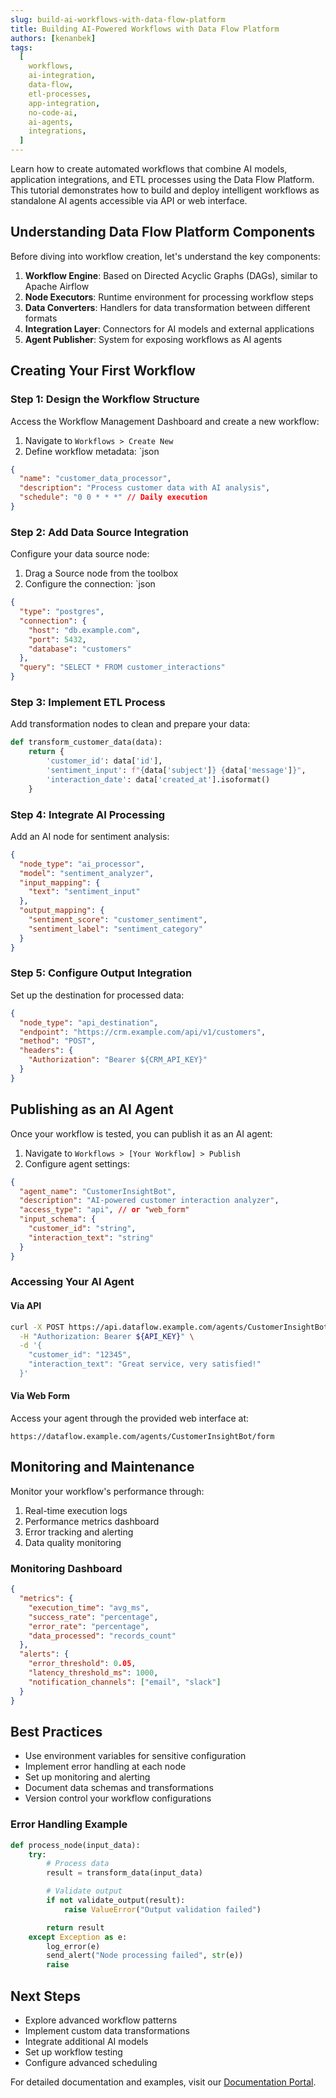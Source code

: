 ```yaml
---
slug: build-ai-workflows-with-data-flow-platform
title: Building AI-Powered Workflows with Data Flow Platform
authors: [kenanbek]
tags:
  [
    workflows,
    ai-integration,
    data-flow,
    etl-processes,
    app-integration,
    no-code-ai,
    ai-agents,
    integrations,
  ]
---
```


Learn how to create automated workflows that combine AI models, application integrations, and ETL processes using the Data Flow Platform. This tutorial demonstrates how to build and deploy intelligent workflows as standalone AI agents accessible via API or web interface.

<!-- truncate -->

## Understanding Data Flow Platform Components

Before diving into workflow creation, let's understand the key components:

1. **Workflow Engine**: Based on Directed Acyclic Graphs (DAGs), similar to Apache Airflow
2. **Node Executors**: Runtime environment for processing workflow steps
3. **Data Converters**: Handlers for data transformation between different formats
4. **Integration Layer**: Connectors for AI models and external applications
5. **Agent Publisher**: System for exposing workflows as AI agents

## Creating Your First Workflow

### Step 1: Design the Workflow Structure

Access the Workflow Management Dashboard and create a new workflow:

1. Navigate to `Workflows > Create New`
2. Define workflow metadata: `json

```json
{
  "name": "customer_data_processor",
  "description": "Process customer data with AI analysis",
  "schedule": "0 0 * * *" // Daily execution
}
```

### Step 2: Add Data Source Integration

Configure your data source node:

1. Drag a Source node from the toolbox
2. Configure the connection: `json

```json
{
  "type": "postgres",
  "connection": {
    "host": "db.example.com",
    "port": 5432,
    "database": "customers"
  },
  "query": "SELECT * FROM customer_interactions"
}
```

### Step 3: Implement ETL Process

Add transformation nodes to clean and prepare your data:

```python
def transform_customer_data(data):
    return {
        'customer_id': data['id'],
        'sentiment_input': f"{data['subject']} {data['message']}",
        'interaction_date': data['created_at'].isoformat()
    }
```

### Step 4: Integrate AI Processing

Add an AI node for sentiment analysis:

```json
{
  "node_type": "ai_processor",
  "model": "sentiment_analyzer",
  "input_mapping": {
    "text": "sentiment_input"
  },
  "output_mapping": {
    "sentiment_score": "customer_sentiment",
    "sentiment_label": "sentiment_category"
  }
}
```

### Step 5: Configure Output Integration

Set up the destination for processed data:

```json
{
  "node_type": "api_destination",
  "endpoint": "https://crm.example.com/api/v1/customers",
  "method": "POST",
  "headers": {
    "Authorization": "Bearer ${CRM_API_KEY}"
  }
}
```

## Publishing as an AI Agent

Once your workflow is tested, you can publish it as an AI agent:

1. Navigate to `Workflows > [Your Workflow] > Publish`
2. Configure agent settings:

```json
{
  "agent_name": "CustomerInsightBot",
  "description": "AI-powered customer interaction analyzer",
  "access_type": "api", // or "web_form"
  "input_schema": {
    "customer_id": "string",
    "interaction_text": "string"
  }
}
```

### Accessing Your AI Agent

#### Via API

```bash
curl -X POST https://api.dataflow.example.com/agents/CustomerInsightBot \
  -H "Authorization: Bearer ${API_KEY}" \
  -d '{
    "customer_id": "12345",
    "interaction_text": "Great service, very satisfied!"
  }'
```

#### Via Web Form

Access your agent through the provided web interface at:

```
https://dataflow.example.com/agents/CustomerInsightBot/form
```

## Monitoring and Maintenance

Monitor your workflow's performance through:

1. Real-time execution logs
2. Performance metrics dashboard
3. Error tracking and alerting
4. Data quality monitoring

### Monitoring Dashboard

```json
{
  "metrics": {
    "execution_time": "avg_ms",
    "success_rate": "percentage",
    "error_rate": "percentage",
    "data_processed": "records_count"
  },
  "alerts": {
    "error_threshold": 0.05,
    "latency_threshold_ms": 1000,
    "notification_channels": ["email", "slack"]
  }
}
```

## Best Practices

- Use environment variables for sensitive configuration
- Implement error handling at each node
- Set up monitoring and alerting
- Document data schemas and transformations
- Version control your workflow configurations

### Error Handling Example

```python
def process_node(input_data):
    try:
        # Process data
        result = transform_data(input_data)

        # Validate output
        if not validate_output(result):
            raise ValueError("Output validation failed")

        return result
    except Exception as e:
        log_error(e)
        send_alert("Node processing failed", str(e))
        raise
```

## Next Steps

- Explore advanced workflow patterns
- Implement custom data transformations
- Integrate additional AI models
- Set up workflow testing
- Configure advanced scheduling

For detailed documentation and examples, visit our [Documentation Portal](/docs).
